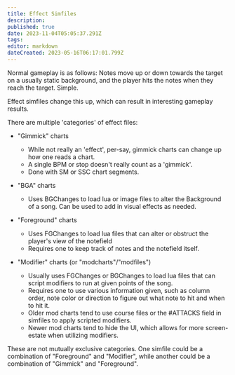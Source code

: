 ```yaml
---
title: Effect Simfiles
description: 
published: true
date: 2023-11-04T05:05:37.291Z
tags: 
editor: markdown
dateCreated: 2023-05-16T06:17:01.799Z
---
```


Normal gameplay is as follows: Notes move up or down towards the target on a usually static background, and the player hits the notes when they reach the target. Simple.

Effect simfiles change this up, which can result in interesting gameplay results.

There are multiple 'categories' of effect files:
- "Gimmick" charts
    - While not really an 'effect', per-say, gimmick charts can change up how one reads a chart.
    - A single BPM or stop doesn't really count as a 'gimmick'.
    - Done with SM or SSC chart segments.

- "BGA" charts
    - Uses BGChanges to load lua or image files to alter the Background of a song. Can be used to add in visual effects as needed.

- "Foreground" charts
    - Uses FGChanges to load lua files that can alter or obstruct the player's view of the notefield
    - Requires one to keep track of notes and the notefield itself.

- "Modifier" charts (or "modcharts"/"modfiles")
    - Usually uses FGChanges or BGChanges to load lua files that can script modifiers to run at given points of the song.
    - Requires one to use various information given, such as column order, note color or direction to figure out what note to hit and when to hit it.
    - Older mod charts tend to use course files or the #ATTACKS field in simfiles to apply scripted modifiers.
    - Newer mod charts tend to hide the UI, which allows for more screen-estate when utilizing modifiers.

These are not mutually exclusive categories. One simfile could be a combination of "Foreground" and "Modifier", while another could be a combination of "Gimmick" and "Foreground".
